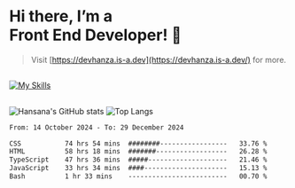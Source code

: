 # Hi there, I’m a<br>Front End Developer! 👋
> Visit [https://devhanza.is-a.dev](https://devhanza.is-a.dev/) for more.

##
[![My Skills](https://skillicons.dev/icons?i=html,css,js,tailwind,sass,bootstrap,ts,angular,nodejs,express,py,wordpress,figma,ps)](https://hansana.is-a.dev)
##
![Hansana's GitHub stats](https://github-readme-stats.vercel.app/api?username=DevHanza\&hide=issues\&show_icons=true&theme=dark)
![Top Langs](https://github-readme-stats.vercel.app/api/top-langs/?username=DevHanza\&layout=compact&theme=dark)

<!--START_SECTION:waka-->

```txt
From: 14 October 2024 - To: 29 December 2024

CSS           74 hrs 54 mins  ########-----------------   33.76 %
HTML          58 hrs 18 mins  #######------------------   26.28 %
TypeScript    47 hrs 36 mins  #####--------------------   21.46 %
JavaScript    33 hrs 34 mins  ####---------------------   15.13 %
Bash          1 hr 33 mins    -------------------------   00.70 %
```

<!--END_SECTION:waka-->

